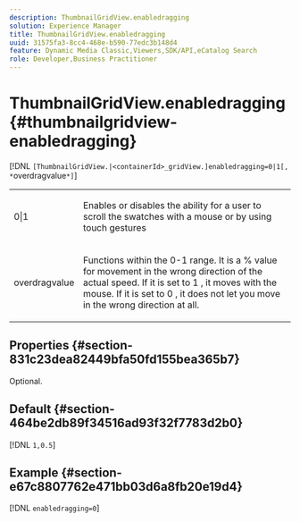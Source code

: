 ```yaml
---
description: ThumbnailGridView.enabledragging
solution: Experience Manager
title: ThumbnailGridView.enabledragging
uuid: 31575fa3-8cc4-468e-b590-77edc3b148d4
feature: Dynamic Media Classic,Viewers,SDK/API,eCatalog Search
role: Developer,Business Practitioner
---
```


# ThumbnailGridView.enabledragging{#thumbnailgridview-enabledragging}

 [!DNL `[ThumbnailGridView.|<containerId>_gridView.]enabledragging=0|1[, *`overdragvalue`*]`]

<table id="table_B1363BFD20204093AAB326A1AB503B93"> 
 <tbody> 
  <tr> 
   <td> <p> <span class="codeph"> 0|1 </span> </p> </td> 
   <td> <p> Enables or disables the ability for a user to scroll the swatches with a mouse or by using touch gestures </p> </td> 
  </tr> 
  <tr> 
   <td> <p> <span class="codeph"> <span class="varname"> overdragvalue </span> </span> </p> </td> 
   <td> <p> Functions within the <span class="codeph"> 0-1 </span> range. It is a <span class="codeph"> % </span> value for movement in the wrong direction of the actual speed. If it is set to <span class="codeph"> 1 </span>, it moves with the mouse. If it is set to <span class="codeph"> 0 </span>, it does not let you move in the wrong direction at all. </p> </td> 
  </tr> 
 </tbody> 
</table>

## Properties {#section-831c23dea82449bfa50fd155bea365b7}

Optional.

## Default {#section-464be2db89f34516ad93f32f7783d2b0}

[!DNL `1,0.5`]

## Example {#section-e67c8807762e471bb03d6a8fb20e19d4}

[!DNL `enabledragging=0`] 
